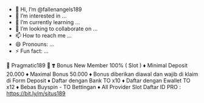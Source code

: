 - 👋 Hi, I’m @fallenangels189
- 👀 I’m interested in ...
- 🌱 I’m currently learning ...
- 💞️ I’m looking to collaborate on ...
- 📫 How to reach me ...
- 😄 Pronouns: ...
- ⚡ Fun fact: ...

<!---
fallenangels189/fallenangels189 is a ✨ special ✨ repository because its `README.md` (this file) appears on your GitHub profile.
You can click the Preview link to take a look at your changes.
--->
🌟 Pragmatic189 🌟
❣️ Bonus New Member 100% ( Slot )
♦️ Minimal Deposit 20.000
♦️ Maximal Bonus 50.000
♦️ Bonus diberikan diawal dan wajib di klaim di Form Deposit
♦️ Daftar dengan Bank TO x10
♦️ Daftar dengan Ewallet TO x12
♦️ Bebas Buyspin - TO Bettingan
♦️ All Provider Slot
Daftar ID PRO : https://bit.ly/m/situs189
